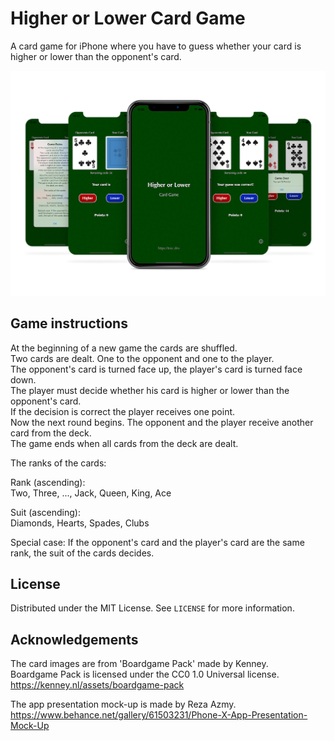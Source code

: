 #  Higher or Lower Card Game

A card game for iPhone where you have to guess whether your card is higher or lower than the opponent's card.

![App](screenshots/highlowscreenshots.png)

## Game instructions

At the beginning of a new game the cards are shuffled.  
Two cards are dealt. One to the opponent and one to the player.  
The opponent's card is turned face up, the player's card is turned face down.  
The player must decide whether his card is higher or lower than the opponent's card.  
If the decision is correct the player receives one point.  
Now the next round begins. The opponent and the player receive another card from the deck.  
The game ends when all cards from the deck are dealt.  
  
The ranks of the cards:  
  
Rank (ascending):  
Two, Three, ..., Jack, Queen, King, Ace  
  
Suit (ascending):  
Diamonds, Hearts, Spades, Clubs  
  
Special case: If the opponent's card and the player's card are the same rank, the suit of the cards decides.

## License

Distributed under the MIT License. See `LICENSE` for more information.

## Acknowledgements

The card images are from 'Boardgame Pack' made by Kenney.  
Boardgame Pack is licensed under the CC0 1.0 Universal license.  
https://kenney.nl/assets/boardgame-pack  
  
The app presentation mock-up is made by Reza Azmy.  
https://www.behance.net/gallery/61503231/Phone-X-App-Presentation-Mock-Up  
